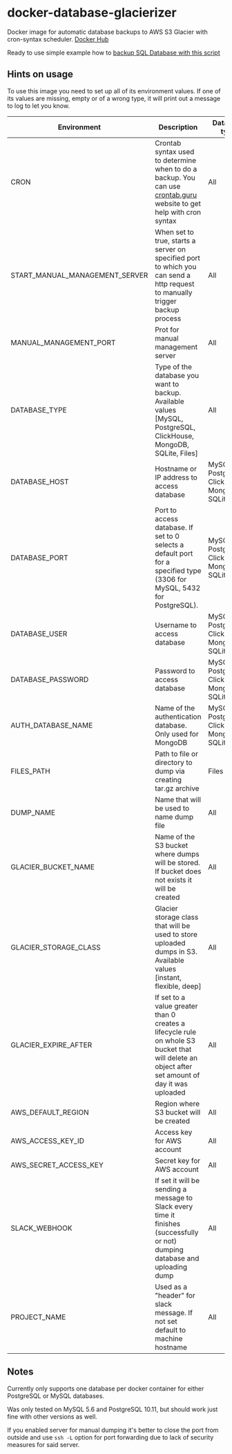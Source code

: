 # docker-database-glacierizer

Docker image for automatic database backups to AWS S3 Glacier with cron-syntax scheduler. [Docker Hub](https://hub.docker.com/r/devforth/docker-database-glacierizer)

Ready to use simple example how to [backup SQL Database with this script](https://hinty.io/vprotasenia/how-to-backup-sql-database-simple-ready-to-use-script/)

## Hints on usage
To use this image you need to set up all of its environment values. If one of its values are missing, empty or of a wrong type, it will print out a message to log to let you know.

| Environment                    | Description                                                                                                                                     | Database type                                  | Required | Default            |
|--------------------------------|-------------------------------------------------------------------------------------------------------------------------------------------------|------------------------------------------------|----------|--------------------|
| CRON                           | Crontab syntax used to determine when to do a backup. You can use [crontab.guru](crontab.guru) website to get help with cron syntax             | All                                            | ✓        |                    |
| START_MANUAL_MANAGEMENT_SERVER | When set to true, starts a server on specified port to which you can send a http request to manually trigger backup process                     | All                                            |          | `true`             |
| MANUAL_MANAGEMENT_PORT         | Prot for manual management server                                                                                                               | All                                            |          | 33399              |
| DATABASE_TYPE                  | Type of the database you want to backup. Available values [MySQL, PostgreSQL, ClickHouse, MongoDB, SQLite, Files]                               | All                                            | ✓        |                    |
| DATABASE_HOST                  | Hostname or IP address to access database                                                                                                       | MySQL, PostgreSQL, ClickHouse, MongoDB, SQLite | ✓        |                    |
| DATABASE_PORT                  | Port to access database. If set to 0 selects a default port for a specified type (3306 for MySQL, 5432 for PostgreSQL).                         | MySQL, PostgreSQL, ClickHouse, MongoDB, SQLite |          | 0                  |
| DATABASE_USER                  | Username to access database                                                                                                                     | MySQL, PostgreSQL, ClickHouse, MongoDB, SQLite | ✓        |                    |
| DATABASE_PASSWORD              | Password to access database                                                                                                                     | MySQL, PostgreSQL, ClickHouse, MongoDB, SQLite | ✓        |                    |
| AUTH_DATABASE_NAME             | Name of the authentication database. Only used for MongoDB                                                                                      | MySQL, PostgreSQL, ClickHouse, MongoDB, SQLite |          | admin              |
| FILES_PATH                     | Path to file or directory to dump via creating tar.gz archive                                                                                   | Files                                          | ✓        |                    |
| DUMP_NAME                      | Name that will be used to name dump file                                                                                                        | All                                            |          |                    |
| GLACIER_BUCKET_NAME            | Name of the S3 bucket where dumps will be stored. If bucket does not exists it will be created                                                  | All                                            | ✓        |                    |
| GLACIER_STORAGE_CLASS          | Glacier storage class that will be used to store uploaded dumps in S3. Available values [instant, flexible, deep]                               | All                                            |          | flexible           |
| GLACIER_EXPIRE_AFTER           | If set to a value greater than 0 creates a lifecycle rule on whole S3 bucket that will delete an object after set amount of day it was uploaded | All                                            |          | 0                  |
| AWS_DEFAULT_REGION             | Region where S3 bucket will be created                                                                                                          | All                                            | ✓        |                    |
| AWS_ACCESS_KEY_ID              | Access key for AWS account                                                                                                                      | All                                            | ✓        |                    |
| AWS_SECRET_ACCESS_KEY          | Secret key for AWS account                                                                                                                      | All                                            | ✓        |                    |
| SLACK_WEBHOOK                  | If set it will be sending a message to Slack every time it finishes (successfully or not) dumping database and uploading dump                   | All                                            |          |                    |
| PROJECT_NAME                   | Used as a "header" for slack message. If not set default to machine hostname                                                                    | All                                            |          | <machine hostname> |

## Notes
Currently only supports one database per docker container for either PostgreSQL or MySQL databases.

Was only tested on MySQL 5.6 and PostgreSQL 10.11, but should work just fine with other versions as well.

If you enabled server for manual dumping it's better to close the port from outside and use `ssh -L` option
for port forwarding due to lack of security measures for said server.
